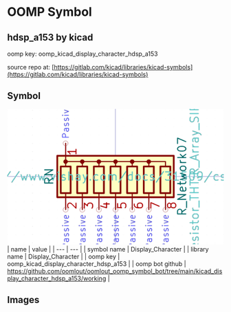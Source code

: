 # OOMP Symbol  
## hdsp_a153  by kicad  
  
oomp key: oomp_kicad_display_character_hdsp_a153  
  
source repo at: [https://gitlab.com/kicad/libraries/kicad-symbols](https://gitlab.com/kicad/libraries/kicad-symbols)  
## Symbol  
  
[![working.png](working_600.png)](working.png)  
| name | value | 
| --- | --- | 
| symbol name | Display_Character | 
| library name | Display_Character | 
| oomp key | oomp_kicad_display_character_hdsp_a153 | 
| oomp bot github | https://github.com/oomlout/oomlout_oomp_symbol_bot/tree/main/kicad_display_character_hdsp_a153/working | 
## Images  
